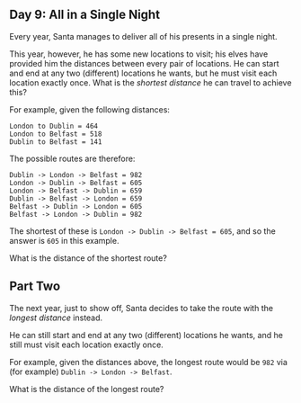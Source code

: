 Day 9: All in a Single Night
----------------------------

Every year, Santa manages to deliver all of his presents in a single night.


This year, however, he has some new locations to visit; his elves have provided him the distances between every pair of locations. He can start and end at any two (different) locations he wants, but he must visit each location exactly once. What is the *shortest distance* he can travel to achieve this?


For example, given the following distances:



```
London to Dublin = 464
London to Belfast = 518
Dublin to Belfast = 141

```

The possible routes are therefore:



```
Dublin -> London -> Belfast = 982
London -> Dublin -> Belfast = 605
London -> Belfast -> Dublin = 659
Dublin -> Belfast -> London = 659
Belfast -> Dublin -> London = 605
Belfast -> London -> Dublin = 982

```

The shortest of these is `London -> Dublin -> Belfast = 605`, and so the answer is `605` in this example.


What is the distance of the shortest route?


Part Two
--------

The next year, just to show off, Santa decides to take the route with the *longest distance* instead.


He can still start and end at any two (different) locations he wants, and he still must visit each location exactly once.


For example, given the distances above, the longest route would be `982` via (for example) `Dublin -> London -> Belfast`.


What is the distance of the longest route?


